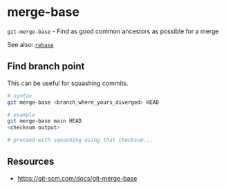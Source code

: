 # merge-base

`git-merge-base` - Find as good common ancestors as possible for a merge

See also: [`rebase`](rebase.md)

## Find branch point

This can be useful for squashing commits.
```bash
# syntax
git merge-base <branch_where_yours_diverged> HEAD

# example
git merge-base main HEAD
<checksum output>

# proceed with squashing using that checksum...
```

## Resources
- https://git-scm.com/docs/git-merge-base
